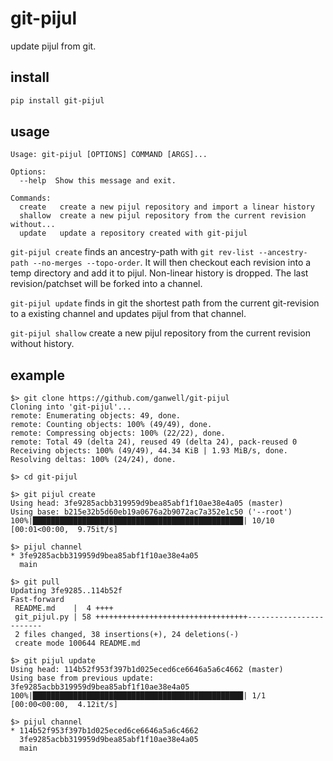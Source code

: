 git-pijul
=========

update pijul from git.

install
-------

```bash
pip install git-pijul
```

usage
-----

```text
Usage: git-pijul [OPTIONS] COMMAND [ARGS]...

Options:
  --help  Show this message and exit.

Commands:
  create   create a new pijul repository and import a linear history
  shallow  create a new pijul repository from the current revision without...
  update   update a repository created with git-pijul
```

`git-pijul create` finds an ancestry-path with `git rev-list --ancestry-path
--no-merges --topo-order`. It will then checkout each revision into a temp
directory and add it to pijul. Non-linear history is dropped. The last
revision/patchset will be forked into a channel.

`git-pijul update` finds in git the shortest path from the current git-revision
to a existing channel and updates pijul from that channel.

`git-pijul shallow` create a new pijul repository from the current revision without
history.

example
-------

```console
$> git clone https://github.com/ganwell/git-pijul
Cloning into 'git-pijul'...
remote: Enumerating objects: 49, done.
remote: Counting objects: 100% (49/49), done.
remote: Compressing objects: 100% (22/22), done.
remote: Total 49 (delta 24), reused 49 (delta 24), pack-reused 0
Receiving objects: 100% (49/49), 44.34 KiB | 1.93 MiB/s, done.
Resolving deltas: 100% (24/24), done.

$> cd git-pijul

$> git pijul create
Using head: 3fe9285acbb319959d9bea85abf1f10ae38e4a05 (master)
Using base: b215e32b5d60eb19a0676a2b9072ac7a352e1c50 ('--root')
100%|███████████████████████████████████████████████| 10/10 [00:01<00:00,  9.75it/s]

$> pijul channel
* 3fe9285acbb319959d9bea85abf1f10ae38e4a05
  main

$> git pull
Updating 3fe9285..114b52f
Fast-forward
 README.md    |  4 ++++
 git_pijul.py | 58 ++++++++++++++++++++++++++++++++++------------------------
 2 files changed, 38 insertions(+), 24 deletions(-)
 create mode 100644 README.md
 
$> git pijul update
Using head: 114b52f953f397b1d025eced6ce6646a5a6c4662 (master)
Using base from previous update: 3fe9285acbb319959d9bea85abf1f10ae38e4a05
100%|███████████████████████████████████████████████| 1/1 [00:00<00:00,  4.12it/s]

$> pijul channel
* 114b52f953f397b1d025eced6ce6646a5a6c4662
  3fe9285acbb319959d9bea85abf1f10ae38e4a05
  main

```
